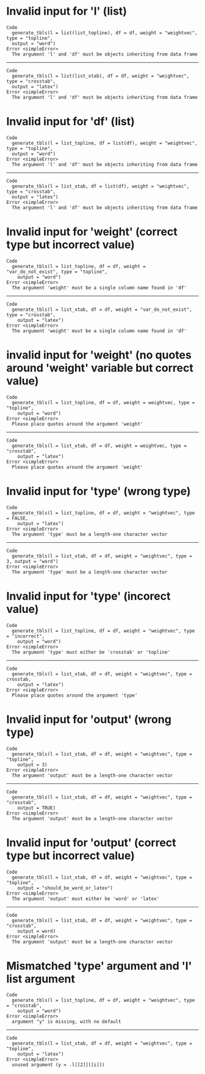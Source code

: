 # Invalid input for 'l' (list)

    Code
      generate_tbls(l = list(list_topline), df = df, weight = "weightvec", type = "topline",
      output = "word")
    Error <simpleError>
      The argument 'l' and 'df' must be objects inheriting from data frame

---

    Code
      generate_tbls(l = list(list_xtab), df = df, weight = "weightvec", type = "crosstab",
      output = "latex")
    Error <simpleError>
      The argument 'l' and 'df' must be objects inheriting from data frame

# Invalid input for 'df' (list)

    Code
      generate_tbls(l = list_topline, df = list(df), weight = "weightvec", type = "topline",
      output = "word")
    Error <simpleError>
      The argument 'l' and 'df' must be objects inheriting from data frame

---

    Code
      generate_tbls(l = list_xtab, df = list(df), weight = "weightvec", type = "crosstab",
      output = "latex")
    Error <simpleError>
      The argument 'l' and 'df' must be objects inheriting from data frame

# Invalid input for 'weight' (correct type but incorrect value)

    Code
      generate_tbls(l = list_topline, df = df, weight = "var_do_not_exist", type = "topline",
        output = "word")
    Error <simpleError>
      The argument 'weight' must be a single column name found in 'df'

---

    Code
      generate_tbls(l = list_xtab, df = df, weight = "var_do_not_exist", type = "crosstab",
        output = "latex")
    Error <simpleError>
      The argument 'weight' must be a single column name found in 'df'

# invalid input for 'weight' (no quotes around 'weight' variable but correct value)

    Code
      generate_tbls(l = list_topline, df = df, weight = weightvec, type = "topline",
        output = "word")
    Error <simpleError>
      Please place quotes around the argument 'weight'

---

    Code
      generate_tbls(l = list_xtab, df = df, weight = weightvec, type = "crosstab",
        output = "latex")
    Error <simpleError>
      Please place quotes around the argument 'weight'

# Invalid input for 'type' (wrong type)

    Code
      generate_tbls(l = list_topline, df = df, weight = "weightvec", type = FALSE,
        output = "latex")
    Error <simpleError>
      The argument 'type' must be a length-one character vector

---

    Code
      generate_tbls(l = list_xtab, df = df, weight = "weightvec", type = 3, output = "word")
    Error <simpleError>
      The argument 'type' must be a length-one character vector

# Invalid input for 'type' (incorect value)

    Code
      generate_tbls(l = list_topline, df = df, weight = "weightvec", type = "incorrect",
        output = "word")
    Error <simpleError>
      The argument 'type' must either be 'crosstab' or 'topline'

---

    Code
      generate_tbls(l = list_xtab, df = df, weight = "weightvec", type = crosstab,
        output = "latex")
    Error <simpleError>
      Please place quotes around the argument 'type'

# Invalid input for 'output' (wrong type)

    Code
      generate_tbls(l = list_xtab, df = df, weight = "weightvec", type = "topline",
        output = 3)
    Error <simpleError>
      The argument 'output' must be a length-one character vector

---

    Code
      generate_tbls(l = list_xtab, df = df, weight = "weightvec", type = "crosstab",
        output = TRUE)
    Error <simpleError>
      The argument 'output' must be a length-one character vector

# Invalid input for 'output' (correct type but incorrect value)

    Code
      generate_tbls(l = list_xtab, df = df, weight = "weightvec", type = "topline",
        output = "should_be_word_or_latex")
    Error <simpleError>
      The argument 'output' must either be 'word' or 'latex'

---

    Code
      generate_tbls(l = list_xtab, df = df, weight = "weightvec", type = "crosstab",
        output = word)
    Error <simpleError>
      The argument 'output' must be a length-one character vector

# Mismatched 'type' argument and 'l' list argument

    Code
      generate_tbls(l = list_topline, df = df, weight = "weightvec", type = "crosstab",
        output = "word")
    Error <simpleError>
      argument "y" is missing, with no default

---

    Code
      generate_tbls(l = list_xtab, df = df, weight = "weightvec", type = "topline",
        output = "latex")
    Error <simpleError>
      unused argument (y = .l[[2]][[i]])

